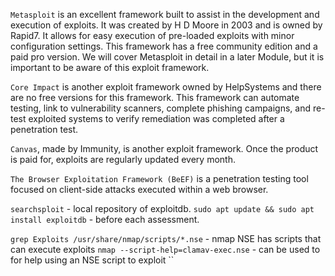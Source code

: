 
`Metasploit` is an excellent framework built to assist in the development and execution of exploits. It was created by H D Moore in 2003 and is owned by Rapid7. It allows for easy execution of pre-loaded exploits with minor configuration settings. This framework has a free community edition and a paid pro version. We will cover Metasploit in detail in a later Module, but it is important to be aware of this exploit framework.

`Core Impact` is another exploit framework owned by HelpSystems and there are no free versions for this framework. This framework can automate testing, link to vulnerability scanners, complete phishing campaigns, and re-test exploited systems to verify remediation was completed after a penetration test.

`Canvas`, made by Immunity, is another exploit framework. Once the product is paid for, exploits are regularly updated every month.

`The Browser Exploitation Framework (BeEF)` is a penetration testing tool focused on client-side attacks executed within a web browser.

`searchsploit` - local repository of exploitdb. `sudo apt update && sudo apt install exploitdb` - before each assessment.

`grep Exploits /usr/share/nmap/scripts/*.nse` - nmap NSE has scripts that can execute exploits
`nmap --script-help=clamav-exec.nse` - can be used to for help using an NSE script to exploit
``